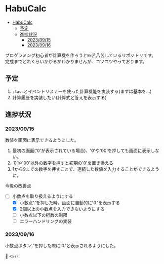 # HabuCalc
- [HabuCalc](#habucalc)
  - [予定](#予定)
  - [進捗状況](#進捗状況)
    - [2023/09/15](#20230915)
    - [2023/09/16](#20230916)

プログラミング初心者が計算機を作ろうと四苦八苦しているリポジトリです。<br>
完成までどれくらいかかるかわかりませんが、コツコツやっております。<br>

## 予定
1. `class`とイベントリスナーを使った計算機能を実装する(まずは基本を...)
2. 計算履歴を実装したい(計算式と答えを表示する)

## 進捗状況
### 2023/09/15
数値を画面に表示できるようにした。
1. 最初の画面('0'が表示されている場合)、'0'や'00'を押しても画面に表示しない。
2. '0'や'00'以外の数字を押すと初期の'0'を置き換える
3. 1から9までの数字を押すことで、連続した数値を入力することができるように。

今後の改善点
- [ ] 小数点を取り扱えるようにする
  - [x] 小数点'.'を押した時、画面に自動的に'0.'を表示する
  - [x] 2個以上の小数点を入力できないようにする
  - [ ] 小数点以下の桁数の制限
  - [ ] エラーハンドリングの実装

### 2023/09/16
小数点ボタン'.'を押した際に'0.'と表示されるようにした。

🐍 <ｼｬ-!
